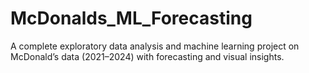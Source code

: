 # McDonalds_ML_Forecasting
A complete exploratory data analysis and machine learning project on McDonald’s data (2021–2024) with forecasting and visual insights.
